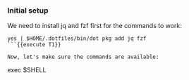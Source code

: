 ### Initial setup

We need to install jq and fzf first for the commands to work:
```
yes | $HOME/.dotfiles/bin/dot pkg add jq fzf
```{{execute T1}}

Now, let's make sure the commands are available:
```
exec $SHELL
```{{execute T1}}
